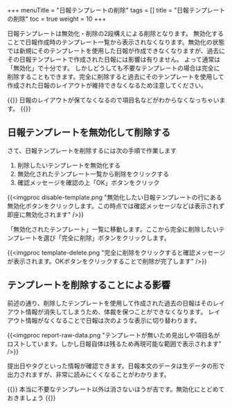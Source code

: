 +++
menuTitle = "日報テンプレートの削除"
tags = []
title = "日報テンプレートの削除"
toc = true
weight = 10
+++

日報テンプレートは無効化・削除の2段構えによる削除となります。
無効化することで日報作成時のテンプレート一覧から表示されなくなります。無効化の状態では新規にそのテンプレートを使用した日報が作成できなくなりますが、過去にその日報テンプレートで作成された日報には影響は有りません。
よって通常は「無効化」で十分です。
しかしどうしても不要なテンプレートの場合は完全に削除することもできます。完全に削除すると過去にそのテンプレートを使用して作成された日報のレイアウトが維持できなくなるため注意してください。

{{<alice pos="right" icon="here">}}
日報のレイアウトが保てなくなるので項目名などがわからなくなっちゃいます。
{{</alice>}}

## 日報テンプレートを無効化して削除する

さて、日報テンプレートを削除するには次の手順で作業します

1. 削除したいテンプレートを無効化する
1. 無効化されたテンプレート一覧から削除をクリックする
1. 確認メッセージを確認の上「OK」ボタンをクリック

{{<imgproc disable-template.png "無効化したい日報テンプレートの行にある無効化ボタンをクリックします。この時点では確認メッセージなどは表示されず即座に無効化されます" />}}

「無効化されたテンプレート」一覧に移動します。ここから完全に削除したいテンプレートを選び「完全に削除」ボタンをクリックします。

{{<imgproc template-delete.png "完全に削除をクリックすると確認メッセージが表示されます。OKボタンをクリックすることで削除が完了します" />}}

## テンプレートを削除することによる影響

前述の通り、削除したテンプレートを使用して作成された過去の日報はそのレイアウト情報が消失してしまうため、体裁を保つことができなくなります。
レイアウト情報がなくなることで日報は次のような表示に切り替わります。

{{<imgproc report-raw-data.png "テンプレートが無いため見出しや項目名がロストしています。しかし日報自体は残るため再現可能な範囲で表示されます" />}}

提出日やタグといった情報が確認できます。日報本文のデータは生データの形で出力されますが、非常に読みにくくなることがわかります。

{{<alice pos="right" icon="here">}}
本当に不要なテンプレート以外は消さないほうが吉です。無効化にとどめておきましょう
{{</alice>}}